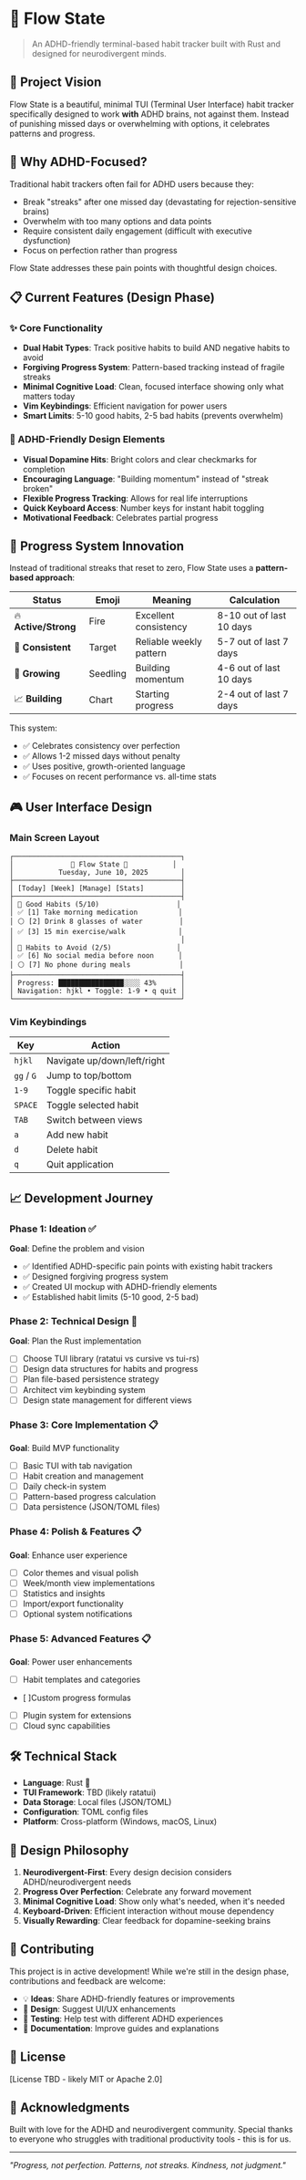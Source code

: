 # 🌊 Flow State

> An ADHD-friendly terminal-based habit tracker built with Rust and designed for neurodivergent minds.

## 🎯 Project Vision

Flow State is a beautiful, minimal TUI (Terminal User Interface) habit tracker specifically designed to work **with** ADHD brains, not against them. Instead of punishing missed days or overwhelming with options, it celebrates patterns and progress.

## 🧠 Why ADHD-Focused?

Traditional habit trackers often fail for ADHD users because they:
- Break "streaks" after one missed day (devastating for rejection-sensitive brains)
- Overwhelm with too many options and data points
- Require consistent daily engagement (difficult with executive dysfunction)
- Focus on perfection rather than progress

Flow State addresses these pain points with thoughtful design choices.

## 📋 Current Features (Design Phase)

### ✨ Core Functionality
- **Dual Habit Types**: Track positive habits to build AND negative habits to avoid
- **Forgiving Progress System**: Pattern-based tracking instead of fragile streaks
- **Minimal Cognitive Load**: Clean, focused interface showing only what matters today
- **Vim Keybindings**: Efficient navigation for power users
- **Smart Limits**: 5-10 good habits, 2-5 bad habits (prevents overwhelm)

### 🎨 ADHD-Friendly Design Elements
- **Visual Dopamine Hits**: Bright colors and clear checkmarks for completion
- **Encouraging Language**: "Building momentum" instead of "streak broken"
- **Flexible Progress Tracking**: Allows for real life interruptions
- **Quick Keyboard Access**: Number keys for instant habit toggling
- **Motivational Feedback**: Celebrates partial progress

## 🔄 Progress System Innovation

Instead of traditional streaks that reset to zero, Flow State uses a **pattern-based approach**:

| Status | Emoji | Meaning | Calculation |
|--------|-------|---------|-------------|
| 🔥 **Active/Strong** | Fire | Excellent consistency | 8-10 out of last 10 days |
| 🎯 **Consistent** | Target | Reliable weekly pattern | 5-7 out of last 7 days |
| 🌱 **Growing** | Seedling | Building momentum | 4-6 out of last 10 days |
| 📈 **Building** | Chart | Starting progress | 2-4 out of last 7 days |

This system:
- ✅ Celebrates consistency over perfection
- ✅ Allows 1-2 missed days without penalty
- ✅ Uses positive, growth-oriented language
- ✅ Focuses on recent performance vs. all-time stats

## 🎮 User Interface Design

### Main Screen Layout
```
┌─────────────────────────────────────────┐
│              🌊 Flow State 🌊           │
│           Tuesday, June 10, 2025        │
├─────────────────────────────────────────┤
│ [Today] [Week] [Manage] [Stats]         │
├─────────────────────────────────────────┤
│ 🌟 Good Habits (5/10)                   │
│ ✅ [1] Take morning medication          │
│ ⚪ [2] Drink 8 glasses of water         │
│ ✅ [3] 15 min exercise/walk             │
│                                         │
│ 🚫 Habits to Avoid (2/5)                │
│ ✅ [6] No social media before noon      │
│ ⚪ [7] No phone during meals            │
├─────────────────────────────────────────┤
│ Progress: ████████████████░░░░ 43%      │
│ Navigation: hjkl • Toggle: 1-9 • q quit │
└─────────────────────────────────────────┘
```

### Vim Keybindings

| Key | Action |
|-----|--------|
| `hjkl` | Navigate up/down/left/right |
| `gg` / `G` | Jump to top/bottom |
| `1-9` | Toggle specific habit |
| `SPACE` | Toggle selected habit |
| `TAB` | Switch between views |
| `a` | Add new habit |
| `d` | Delete habit |
| `q` | Quit application |

## 📈 Development Journey

### Phase 1: Ideation ✅
**Goal**: Define the problem and vision
- ✅ Identified ADHD-specific pain points with existing habit trackers
- ✅ Designed forgiving progress system
- ✅ Created UI mockup with ADHD-friendly elements
- ✅ Established habit limits (5-10 good, 2-5 bad)

### Phase 2: Technical Design 🔄
**Goal**: Plan the Rust implementation
- [ ] Choose TUI library (ratatui vs cursive vs tui-rs)
- [ ] Design data structures for habits and progress
- [ ] Plan file-based persistence strategy
- [ ] Architect vim keybinding system
- [ ] Design state management for different views

### Phase 3: Core Implementation 📋
**Goal**: Build MVP functionality
- [ ] Basic TUI with tab navigation
- [ ] Habit creation and management
- [ ] Daily check-in system
- [ ] Pattern-based progress calculation
- [ ] Data persistence (JSON/TOML files)

### Phase 4: Polish & Features 📋
**Goal**: Enhance user experience
- [ ] Color themes and visual polish
- [ ] Week/month view implementations
- [ ] Statistics and insights
- [ ] Import/export functionality
- [ ] Optional system notifications

### Phase 5: Advanced Features 📋
**Goal**: Power user enhancements
- [ ] Habit templates and categories
- [ ]Custom progress formulas
- [ ] Plugin system for extensions
- [ ] Cloud sync capabilities

## 🛠️ Technical Stack

- **Language**: Rust 🦀
- **TUI Framework**: TBD (likely ratatui)
- **Data Storage**: Local files (JSON/TOML)
- **Configuration**: TOML config files
- **Platform**: Cross-platform (Windows, macOS, Linux)

## 🎨 Design Philosophy

1. **Neurodivergent-First**: Every design decision considers ADHD/neurodivergent needs
2. **Progress Over Perfection**: Celebrate any forward movement
3. **Minimal Cognitive Load**: Show only what's needed, when it's needed
4. **Keyboard-Driven**: Efficient interaction without mouse dependency
5. **Visually Rewarding**: Clear feedback for dopamine-seeking brains

## 🤝 Contributing

This project is in active development! While we're still in the design phase, contributions and feedback are welcome:

- 💡 **Ideas**: Share ADHD-friendly features or improvements
- 🎨 **Design**: Suggest UI/UX enhancements
- 🐛 **Testing**: Help test with different ADHD experiences
- 📝 **Documentation**: Improve guides and explanations

## 📝 License

[License TBD - likely MIT or Apache 2.0]

## 🙏 Acknowledgments

Built with love for the ADHD and neurodivergent community. Special thanks to everyone who struggles with traditional productivity tools - this is for us.

---

*"Progress, not perfection. Patterns, not streaks. Kindness, not judgment."*
